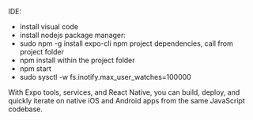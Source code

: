IDE:
* install visual code
* install nodejs
package manager:
* sudo npm -g install expo-cli
npm project dependencies, call from project folder
* npm install
within the project folder
* npm start
* sudo sysctl -w fs.inotify.max_user_watches=100000



With Expo tools, services, and React Native, 
you can build, deploy, and quickly iterate on 
native iOS and Android apps from the same 
JavaScript codebase.


